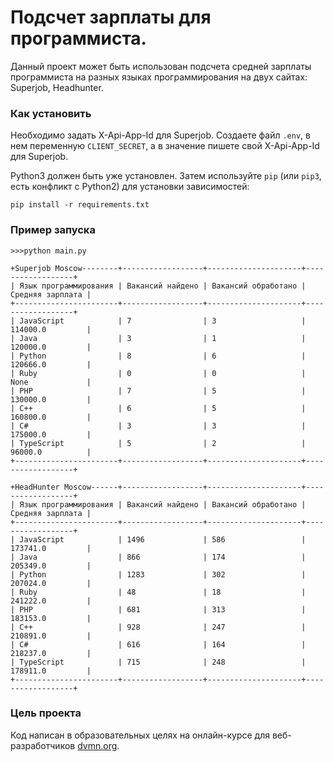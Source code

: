 # Подсчет зарплаты для программиста.

Данный проект может быть использован подсчета средней зарплаты программиста на разных языках программирования на двух сайтах: Superjob, Headhunter.

### Как установить

Необходимо задать X-Api-App-Id для Superjob. Создаете файл `.env`, в нем переменную `CLIENT_SECRET`, а в значение пишете свой X-Api-App-Id для Superjob.

Python3 должен быть уже установлен. 
Затем используйте `pip` (или `pip3`, есть конфликт с Python2) для установки зависимостей:
```
pip install -r requirements.txt
```

### Пример запуска

```
>>>python main.py

+Superjob Moscow--------+------------------+---------------------+------------------+
| Язык программирования | Вакансий найдено | Вакансий обработано | Средняя зарплата |
+-----------------------+------------------+---------------------+------------------+
| JavaScript            | 7                | 3                   | 114000.0         |
| Java                  | 3                | 1                   | 120000.0         |
| Python                | 8                | 6                   | 120666.0         |
| Ruby                  | 0                | 0                   | None             |
| PHP                   | 7                | 5                   | 130000.0         |
| C++                   | 6                | 5                   | 160800.0         |
| C#                    | 3                | 3                   | 175000.0         |
| TypeScript            | 5                | 2                   | 96000.0          |
+-----------------------+------------------+---------------------+------------------+

+HeadHunter Moscow------+------------------+---------------------+------------------+
| Язык программирования | Вакансий найдено | Вакансий обработано | Средняя зарплата |
+-----------------------+------------------+---------------------+------------------+
| JavaScript            | 1496             | 586                 | 173741.0         |
| Java                  | 866              | 174                 | 205349.0         |
| Python                | 1283             | 302                 | 207024.0         |
| Ruby                  | 48               | 18                  | 241222.0         |
| PHP                   | 681              | 313                 | 183153.0         |
| C++                   | 928              | 247                 | 210891.0         |
| C#                    | 616              | 164                 | 218237.0         |
| TypeScript            | 715              | 248                 | 178911.0         |
+-----------------------+------------------+---------------------+------------------+
```

### Цель проекта

Код написан в образовательных целях на онлайн-курсе для веб-разработчиков [dvmn.org](https://dvmn.org/).